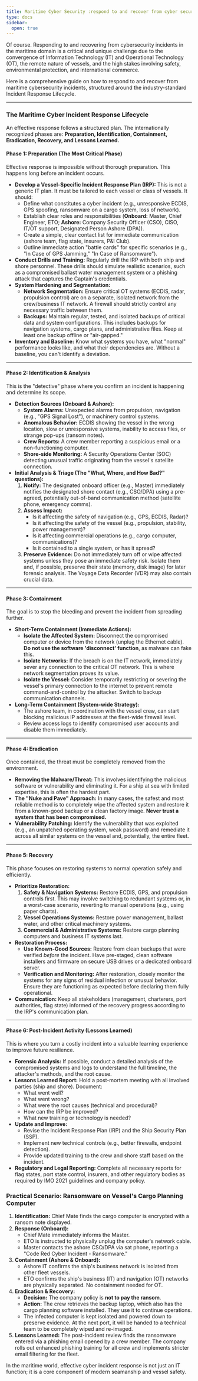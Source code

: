 ```yaml
---
title: Maritime Cyber Security :respond to and recover from cyber security incidents
type: docs
sidebar:
  open: true
---
```


Of course. Responding to and recovering from cybersecurity incidents in the maritime domain is a critical and unique challenge due to the convergence of Information Technology (IT) and Operational Technology (OT), the remote nature of vessels, and the high stakes involving safety, environmental protection, and international commerce.

Here is a comprehensive guide on how to respond to and recover from maritime cybersecurity incidents, structured around the industry-standard Incident Response Lifecycle.

---

### **The Maritime Cyber Incident Response Lifecycle**

An effective response follows a structured plan. The internationally recognized phases are: **Preparation, Identification, Containment, Eradication, Recovery, and Lessons Learned.**

#### **Phase 1: Preparation (The Most Critical Phase)**

Effective response is impossible without thorough preparation. This happens long before an incident occurs.

*   **Develop a Vessel-Specific Incident Response Plan (IRP):** This is not a generic IT plan. It must be tailored to each vessel or class of vessels. It should:
    *   Define what constitutes a cyber incident (e.g., unresponsive ECDIS, GPS spoofing, ransomware on a cargo system, loss of network).
    *   Establish clear roles and responsibilities (**Onboard:** Master, Chief Engineer, ETO; **Ashore:** Company Security Officer (CSO), CISO, IT/OT support, Designated Person Ashore (DPA)).
    *   Create a simple, clear contact list for immediate communication (ashore team, flag state, insurers, P&I Club).
    *   Outline immediate action "battle cards" for specific scenarios (e.g., "In Case of GPS Jamming," "In Case of Ransomware").
*   **Conduct Drills and Training:** Regularly drill the IRP with both ship and shore personnel. These drills should simulate realistic scenarios, such as a compromised ballast water management system or a phishing attack that captures the Captain's credentials.
*   **System Hardening and Segmentation:**
    *   **Network Segmentation:** Ensure critical OT systems (ECDIS, radar, propulsion control) are on a separate, isolated network from the crew/business IT network. A firewall should strictly control any necessary traffic between them.
    *   **Backups:** Maintain regular, tested, and isolated backups of critical data and system configurations. This includes backups for navigation systems, cargo plans, and administrative files. Keep at least one backup offline or "air-gapped."
*   **Inventory and Baseline:** Know what systems you have, what "normal" performance looks like, and what their dependencies are. Without a baseline, you can't identify a deviation.

---

#### **Phase 2: Identification & Analysis**

This is the "detective" phase where you confirm an incident is happening and determine its scope.

*   **Detection Sources (Onboard & Ashore):**
    *   **System Alarms:** Unexpected alarms from propulsion, navigation (e.g., "GPS Signal Lost"), or machinery control systems.
    *   **Anomalous Behavior:** ECDIS showing the vessel in the wrong location, slow or unresponsive systems, inability to access files, or strange pop-ups (ransom notes).
    *   **Crew Reports:** A crew member reporting a suspicious email or a non-functioning computer.
    *   **Shore-side Monitoring:** A Security Operations Center (SOC) detecting unusual traffic originating from the vessel's satellite connection.
*   **Initial Analysis & Triage (The "What, Where, and How Bad?" questions):**
    1.  **Notify:** The designated onboard officer (e.g., Master) immediately notifies the designated shore contact (e.g., CSO/DPA) using a pre-agreed, potentially out-of-band communication method (satellite phone, emergency comms).
    2.  **Assess Impact:**
        *   Is it affecting the safety of navigation (e.g., GPS, ECDIS, Radar)?
        *   Is it affecting the safety of the vessel (e.g., propulsion, stability, power management)?
        *   Is it affecting commercial operations (e.g., cargo computer, communications)?
        *   Is it contained to a single system, or has it spread?
    3.  **Preserve Evidence:** Do not immediately turn off or wipe affected systems unless they pose an immediate safety risk. Isolate them and, if possible, preserve their state (memory, disk image) for later forensic analysis. The Voyage Data Recorder (VDR) may also contain crucial data.

---

#### **Phase 3: Containment**

The goal is to stop the bleeding and prevent the incident from spreading further.

*   **Short-Term Containment (Immediate Actions):**
    *   **Isolate the Affected System:** Disconnect the compromised computer or device from the network (unplug the Ethernet cable). **Do not use the software 'disconnect' function**, as malware can fake this.
    *   **Isolate Networks:** If the breach is on the IT network, immediately sever any connection to the critical OT network. This is where network segmentation proves its value.
    *   **Isolate the Vessel:** Consider temporarily restricting or severing the vessel's primary connection to the internet to prevent remote command-and-control by the attacker. Switch to backup communication channels.
*   **Long-Term Containment (System-wide Strategy):**
    *   The ashore team, in coordination with the vessel crew, can start blocking malicious IP addresses at the fleet-wide firewall level.
    *   Review access logs to identify compromised user accounts and disable them immediately.

---

#### **Phase 4: Eradication**

Once contained, the threat must be completely removed from the environment.

*   **Removing the Malware/Threat:** This involves identifying the malicious software or vulnerability and eliminating it. For a ship at sea with limited expertise, this is often the hardest part.
*   **The "Nuke and Pave" Approach:** In many cases, the safest and most reliable method is to completely wipe the affected system and restore it from a known-good backup or a clean factory image. **Never trust a system that has been compromised.**
*   **Vulnerability Patching:** Identify the vulnerability that was exploited (e.g., an unpatched operating system, weak password) and remediate it across all similar systems on the vessel and, potentially, the entire fleet.

---

#### **Phase 5: Recovery**

This phase focuses on restoring systems to normal operation safely and efficiently.

*   **Prioritize Restoration:**
    1.  **Safety & Navigation Systems:** Restore ECDIS, GPS, and propulsion controls first. This may involve switching to redundant systems or, in a worst-case scenario, reverting to manual operations (e.g., using paper charts).
    2.  **Vessel Operations Systems:** Restore power management, ballast water, and other critical machinery systems.
    3.  **Commercial & Administrative Systems:** Restore cargo planning computers and business IT systems last.
*   **Restoration Process:**
    *   **Use Known-Good Sources:** Restore from clean backups that were verified *before* the incident. Have pre-staged, clean software installers and firmware on secure USB drives or a dedicated onboard server.
    *   **Verification and Monitoring:** After restoration, closely monitor the systems for any signs of residual infection or unusual behavior. Ensure they are functioning as expected before declaring them fully operational.
*   **Communication:** Keep all stakeholders (management, charterers, port authorities, flag state) informed of the recovery progress according to the IRP's communication plan.

---

#### **Phase 6: Post-Incident Activity (Lessons Learned)**

This is where you turn a costly incident into a valuable learning experience to improve future resilience.

*   **Forensic Analysis:** If possible, conduct a detailed analysis of the compromised systems and logs to understand the full timeline, the attacker's methods, and the root cause.
*   **Lessons Learned Report:** Hold a post-mortem meeting with all involved parties (ship and shore). Document:
    *   What went well?
    *   What went wrong?
    *   What were the root causes (technical and procedural)?
    *   How can the IRP be improved?
    *   What new training or technology is needed?
*   **Update and Improve:**
    *   Revise the Incident Response Plan (IRP) and the Ship Security Plan (SSP).
    *   Implement new technical controls (e.g., better firewalls, endpoint detection).
    *   Provide updated training to the crew and shore staff based on the incident.
*   **Regulatory and Legal Reporting:** Complete all necessary reports for flag states, port state control, insurers, and other regulatory bodies as required by IMO 2021 guidelines and company policy.

### **Practical Scenario: Ransomware on Vessel's Cargo Planning Computer**

1.  **Identification:** Chief Mate finds the cargo computer is encrypted with a ransom note displayed.
2.  **Response (Onboard):**
    *   Chief Mate immediately informs the Master.
    *   ETO is instructed to physically unplug the computer's network cable.
    *   Master contacts the ashore CSO/DPA via sat phone, reporting a "Code Red Cyber Incident - Ransomware."
3.  **Containment (Ashore & Onboard):**
    *   Ashore IT confirms the ship's business network is isolated from other fleet vessels.
    *   ETO confirms the ship's business (IT) and navigation (OT) networks are physically separated. No containment needed for OT.
4.  **Eradication & Recovery:**
    *   **Decision:** The company policy is **not to pay the ransom**.
    *   **Action:** The crew retrieves the backup laptop, which also has the cargo planning software installed. They use it to continue operations.
    *   The infected computer is kept isolated and powered down to preserve evidence. At the next port, it will be handed to a technical team to be completely wiped and re-imaged.
5.  **Lessons Learned:** The post-incident review finds the ransomware entered via a phishing email opened by a crew member. The company rolls out enhanced phishing training for all crew and implements stricter email filtering for the fleet.

In the maritime world, effective cyber incident response is not just an IT function; it is a core component of modern seamanship and vessel safety.